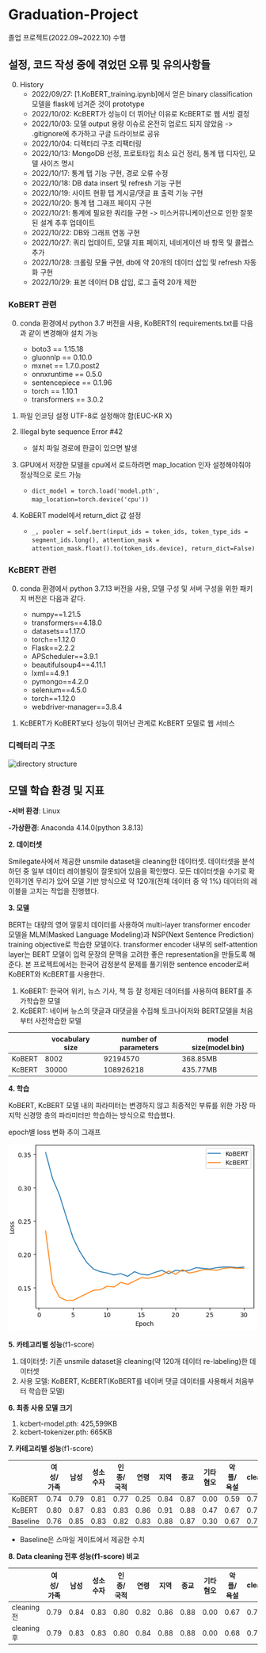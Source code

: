 # Graduation-Project

졸업 프로젝트(2022.09~2022.10) 수행


## 설정, 코드 작성 중에 겪었던 오류 및 유의사항들

0. History
    - 2022/09/27: [1.KoBERT_training.ipynb]에서 얻은 binary classification 모델을 flask에 넘겨준 것이 prototype
    - 2022/10/02: KcBERT가 성능이 더 뛰어난 이유로 KcBERT로 웹 서빙 결정
    - 2022/10/03: 모델 output 용량 이슈로 온전히 업로드 되지 않았음 -> .gitignore에 추가하고 구글 드라이브로 공유
    - 2022/10/04: 디렉터리 구조 리팩터링
    - 2022/10/13: MongoDB 선정, 프로토타입 최소 요건 정리, 통계 탭 디자인, 모델 사이즈 명시
    - 2022/10/17: 통계 탭 기능 구현, 경로 오류 수정
    - 2022/10/18: DB data insert 및 refresh 기능 구현
    - 2022/10/19: 사이트 현황 탭 게시글/댓글 표 출력 기능 구현
    - 2022/10/20: 통계 탭 그래프 페이지 구현
    - 2022/10/21: 통계에 필요한 쿼리들 구현 -> 미스커뮤니케이션으로 인한 잘못된 설계 추후 업데이트
    - 2022/10/22: DB와 그래프 연동 구현
    - 2022/10/27: 쿼리 업데이트, 모델 지표 페이지, 네비게이션 바 항목 및 콜랩스 추가
    - 2022/10/28: 크롤링 모듈 구현, db에 약 20개의 데이터 삽입 및 refresh 자동화 구현
    - 2022/10/29: 표본 데이터 DB 삽입, 로그 출력 20개 제한

### KoBERT 관련
0. conda 환경에서 python 3.7 버전을 사용, KoBERT의 requirements.txt를 다음과 같이 변경해야 설치 가능
    - boto3 == 1.15.18
    - gluonnlp == 0.10.0
    - mxnet == 1.7.0.post2
    - onnxruntime == 0.5.0
    - sentencepiece == 0.1.96
    - torch == 1.10.1
    - transformers == 3.0.2

1. 파일 인코딩 설정 UTF-8로 설정해야 함(EUC-KR X)

2. Illegal byte sequence Error #42
    - 설치 파일 경로에 한글이 있으면 발생

3. GPU에서 저장한 모델을 cpu에서 로드하려면 map_location 인자 설정해야줘야 정상적으로 로드 가능
    - ```dict_model = torch.load('model.pth', map_location=torch.device('cpu'))```

4. KoBERT model에서 return_dict 값 설정
    - ```_, pooler = self.bert(input_ids = token_ids, token_type_ids = segment_ids.long(), attention_mask = attention_mask.float().to(token_ids.device), return_dict=False)```

### KcBERT 관련
0. conda 환경에서 python 3.7.13 버전을 사용, 모델 구성 및 서버 구성을 위한 패키지 버전은 다음과 같다.
    - numpy==1.21.5
    - transformers==4.18.0
    - datasets==1.17.0
    - torch==1.12.0
    - Flask==2.2.2
    - APScheduler==3.9.1
    - beautifulsoup4==4.11.1
    - lxml==4.9.1
    - pymongo==4.2.0
    - selenium==4.5.0
    - torch==1.12.0
    - webdriver-manager==3.8.4

1. KcBERT가 KoBERT보다 성능이 뛰어난 관계로 KcBERT 모델로 웹 서비스

### 디렉터리 구조

![directory structure](https://user-images.githubusercontent.com/44566164/193811585-e63e5f3e-669a-45bb-a1fe-e1fbbba8ad2c.png)

## 모델 학습 환경 및 지표

**-서버 환경**: Linux

**-가상환경**: Anaconda 4.14.0(python 3.8.13)

**2. 데이터셋**

Smilegate사에서 제공한 unsmile dataset을 cleaning한 데이터셋.
데이터셋을 분석하던 중 일부 데이터 레이블링이 잘못되어 있음을 확인했다. 모든 데이터셋을 수기로 확인하기엔 무리가 있어 모델 기반 방식으로 약 120개(전체 데이터 중 약 1%) 데이터의 레이블을 고치는 작업을 진행했다.

**3. 모델**

BERT는 대량의 영어 말뭉치 데이터를 사용하여 multi-layer transformer encoder 모델을 MLM(Masked Language Modeling)과 NSP(Next Sentence Prediction) training objective로 학습한 모델이다. transformer encoder 내부의 self-attention layer는 BERT 모델이 입력 문장의 문맥을 고려한 좋은 representation을 만들도록 해준다. 본 프로젝트에서는 한국어 감정분석 문제를 풀기위한 sentence encoder로써 KoBERT와 KcBERT를 사용한다.   

1. KoBERT: 한국어 위키, 뉴스 기사, 책 등 잘 정제된 데이터를 사용하여 BERT를 추가학습한 모델
2. KcBERT: 네이버 뉴스의 댓글과 대댓글을 수집해 토크나이저와 BERT모델을 처음부터 사전학습한 모델

||vocabulary size|number of parameters|model size(model.bin)|
|---|---|---|---|
|KoBERT|8002|92194570|368.85MB|
|KcBERT|30000|108926218|435.77MB|


**4. 학습**

KoBERT, KcBERT 모델 내의 파라미터는 변경하지 않고 최종적인 부류를 위한 가장 마지막 신경망 층의 파라미터만 학습하는 방식으로 학습했다.

epoch별 loss 변화 추이 그래프

![loss_per_epochs](/KcBERT/model/result/img/loss_per_epochs.png)

**5. 카테고리별 성능**(f1-score)
1. 데이터셋: 기존 unsmile dataset을 cleaning(약 120개 데이터 re-labeling)한 데이터셋
2. 사용 모델: KoBERT, KcBERT(KoBERT를 네이버 댓글 데이터를 사용해서 처음부터 학습한 모델)

**6. 최종 사용 모델 크기**
1. kcbert-model.pth: 425,599KB
2. kcbert-tokenizer.pth: 665KB

**7. 카테고리별 성능**(f1-score)

||여성/가족|남성|성소수자|인종/국적|연령|지역|종교|기타 혐오|악플/욕설|clean|
|---|---|---|---|---|---|---|---|---|---|---|
|KoBERT|0.74|0.79|0.81|0.77|0.25|0.84|0.87|0.00|0.59|0.70|
|KcBERT|0.80|0.87|0.83|0.83|0.86|0.91|0.88|0.47|0.67|0.76|
|Baseline|0.76|0.85|0.83|0.82|0.83|0.88|0.87|0.30|0.67|0.77|
* Baseline은 스마일 게이트에서 제공한 수치

**8. Data cleaning 전후 성능(f1-score) 비교**

||여성/가족|남성|성소수자|인종/국적|연령|지역|종교|기타 혐오|악플/욕설|clean|micro avg|macro avg|
|---|---|---|---|---|---|---|---|---|---|---|---|---|
|cleaning 전|0.79|0.84|0.83|0.80|0.82|0.86|0.88|0.00|0.67|0.75|0.76|0.72|
|cleaning 후|0.79|0.83|0.83|0.80|0.84|0.88|0.88|0.00|0.68|0.75|0.77|0.73|